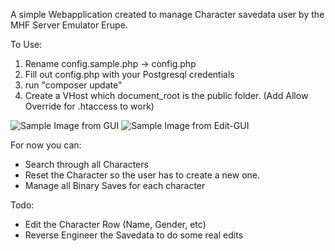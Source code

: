 A simple Webapplication created to manage Character savedata user by the MHF Server Emulator Erupe.

To Use:
1. Rename config.sample.php -> config.php
2. Fill out config.php with your Postgresql credentials
3. run "composer update"
4. Create a VHost which document_root is the public folder. (Add Allow Override for .htaccess to work)

![Sample Image from GUI](https://imgur.com/Xkp7Vdh.png)
![Sample Image from Edit-GUI](https://i.imgur.com/pALZeKb.png)

For now you can:
* Search through all Characters
* Reset the Character so the user has to create a new one.
* Manage all Binary Saves for each character


Todo:
* Edit the Character Row (Name, Gender, etc)
* Reverse Engineer the Savedata to do some real edits
